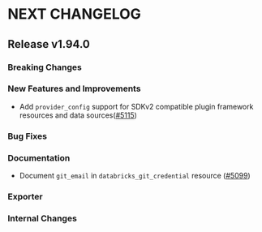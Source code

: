 # NEXT CHANGELOG

## Release v1.94.0

### Breaking Changes

### New Features and Improvements

* Add `provider_config` support for SDKv2 compatible plugin framework resources and data sources([#5115](https://github.com/databricks/terraform-provider-databricks/pull/5115))

### Bug Fixes

### Documentation

* Document `git_email` in `databricks_git_credential` resource ([#5099](https://github.com/databricks/terraform-provider-databricks/pull/5099))

### Exporter

### Internal Changes

